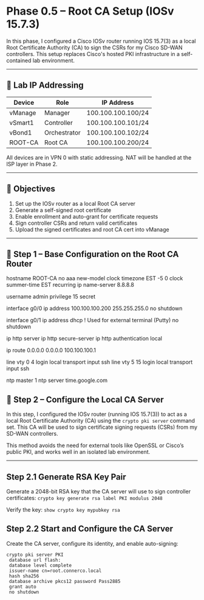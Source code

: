 # Phase 0.5 – Root CA Setup (IOSv 15.7.3)

In this phase, I configured a Cisco IOSv router running IOS 15.7(3) as a local Root Certificate Authority (CA) to sign the CSRs for my Cisco SD-WAN controllers. This setup replaces Cisco's hosted PKI infrastructure in a self-contained lab environment.

---

## 🧱 Lab IP Addressing

| Device     | Role         | IP Address        |
|------------|--------------|-------------------|
| vManage    | Manager      | 100.100.100.100/24 |
| vSmart1    | Controller   | 100.100.100.101/24 |
| vBond1     | Orchestrator | 100.100.100.102/24 |
| ROOT-CA    | Root CA      | 100.100.100.200/24 |

All devices are in VPN 0 with static addressing. NAT will be handled at the ISP layer in Phase 2.

---

## 🎯 Objectives

1. Set up the IOSv router as a local Root CA server
2. Generate a self-signed root certificate
3. Enable enrollment and auto-grant for certificate requests
4. Sign controller CSRs and return valid certificates
5. Upload the signed certificates and root CA cert into vManage

---

## 🔧 Step 1 – Base Configuration on the Root CA Router


hostname ROOT-CA
no aaa new-model
clock timezone EST -5 0
clock summer-time EST recurring
ip name-server 8.8.8.8

username admin privilege 15 secret <password>

interface g0/0
 ip address 100.100.100.200 255.255.255.0
 no shutdown

interface g0/1
 ip address dhcp   ! Used for external terminal (Putty)
 no shutdown

ip http server
ip http secure-server
ip http authentication local

ip route 0.0.0.0 0.0.0.0 100.100.100.1

line vty 0 4
 login local
 transport input ssh
line vty 5 15
 login local
 transport input ssh

ntp master 1
ntp server time.google.com

## 🔐 Step 2 – Configure the Local CA Server

In this step, I configured the IOSv router (running IOS 15.7(3)) to act as a local Root Certificate Authority (CA) using the `crypto pki server` command set. This CA will be used to sign certificate signing requests (CSRs) from my SD-WAN controllers.

This method avoids the need for external tools like OpenSSL or Cisco’s public PKI, and works well in an isolated lab environment.

---

## Step 2.1 Generate RSA Key Pair
Generate a 2048-bit RSA key that the CA server will use to sign controller certificates:
```crypto key generate rsa label PKI modulus 2048```

Verify the key:
```show crypto key mypubkey rsa```

## Step 2.2 Start and Configure the CA Server
Create the CA server, configure its identity, and enable auto-signing:
```
crypto pki server PKI
 database url flash:
 database level complete
 issuer-name cn=root.connerco.local
 hash sha256
 database archive pkcs12 password Pass2885
 grant auto
 no shutdown
